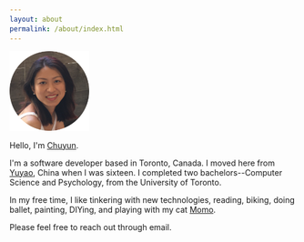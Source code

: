 ```yaml
---
layout: about
permalink: /about/index.html
---
```

<img src="/images/me.png" width="140px">
<p>
Hello, I'm <a href="https://translate.google.ca/?sl=zh-CN&tl=en&text=%E6%A5%9A%E9%9F%B5&op=translate" target="_blank">Chuyun</a>.
</p>
<p>
I'm a software developer based in Toronto, Canada. I moved here from <a href="https://en.wikipedia.org/wiki/Yuyao" target="_blank">Yuyao</a>, China when I was sixteen. I completed two bachelors--Computer Science and Psychology, from the University of Toronto.
</p>
In my free time, I like tinkering with new technologies, reading, biking, doing ballet, painting, DIYing, and playing with my cat <a href="/momo" target="_blank">Momo</a>. 
<p>
Please feel free to reach out through email.
</p>